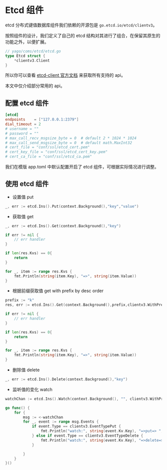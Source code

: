 # Etcd 组件
etcd 分布式键值数据库组件我们依赖的开源包是 `go.etcd.io/etcd/clientv3`。

按照组件的设计，我们定义了自己的 etcd 结构对其进行了组合，在保留其原生的功能之外，以便扩展。

```go
// yago/coms/etcd/etcd.go
type Etcd struct {
	*clientv3.Client
}
```

所以你可以查看 [etcd-client 官方文档](https://godoc.org/go.etcd.io/etcd/clientv3) 来获取所有支持的 api。

本文中仅介绍部分常用的 api。

## 配置 etcd 组件

```toml
[etcd]
endpoints    = ["127.0.0.1:2379"]
dial_timeout = 2
# username = ""
# password = ""
# max_call_recv_msgsize_byte = 0  # default 2 * 1024 * 1024
# max_call_send_msgsize_byte = 0  # default math.MaxInt32
# cert_file = "conf/ssl/etcd_cert.pem"
# cert_key_file = "conf/ssl/etcd_cert_key.pem"
# cert_ca_file = "conf/ssl/etcd_ca.pem"
```

我们在模版 app.toml 中默认配置开启了 etcd 组件，可根据实际情况进行调整。

## 使用 etcd 组件
* 设置值 put

```go
_, err := etcd.Ins().Put(context.Background(),"key","value")
```

* 获取值 get

```go
_, err := etcd.Ins().Get(context.Background(),"key")

if err != nil {
    // err handler
}

if len(res.Kvs) == 0{
	return
}

for _, item := range res.Kvs {
    fmt.Println(string(item.Key), "=>", string(item.Value))
}

```

* 根据前缀获取值 get with prefix by desc order

```go
prefix := "k"
res, err := etcd.Ins().Get(context.Background(),prefix,clientv3.WithPrefix(),clientv3.WithSort(clientv3.SortByKey, clientv3.SortDescend))

if err != nil {
    // err handler
}

if len(res.Kvs) == 0{
	return
}

for _, item := range res.Kvs {
    fmt.Println(string(item.Key), "=>", string(item.Value))
}
```

* 删除值 delete

```go
_, err := etcd.Ins().Delete(context.Background(),"key")
```

* 监听值的变化 watch

```go
watchChan := etcd.Ins().Watch(context.Background(), "", clientv3.WithPrefix()) // watch all key

go func() {
    for {
        msg := <-watchChan
        for _, event := range msg.Events {
            if event.Type == clientv3.EventTypePut {
                fmt.Println("watch:", string(event.Kv.Key), "=>put=> ", string(event.Kv.Value))
            } else if event.Type == clientv3.EventTypeDelete {
                fmt.Println("watch:", string(event.Kv.Key), "=>delete=> ", string(event.Kv.Value))
            }

        }
    }
}()
```
